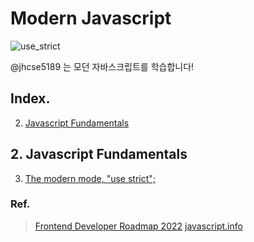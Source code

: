 # Modern Javascript

![use_strict](https://user-images.githubusercontent.com/38589666/164249784-bfe21602-a64c-408f-884e-a7eaf9819e6c.png)

@jhcse5189 는 모던 자바스크립트를 학습합니다! 

## Index.

2. [Javascript Fundamentals](#2.-Javascript-Fundamentals)

## 2. Javascript Fundamentals

3. [The modern mode, "use strict";](https://github.com/jhcse5189/vanillaJS-jQuery/tree/master/modern-js/Javascript-Fundamentals/strict-mode/strict-mode.js)

### Ref.

> [Frontend Developer Roadmap 2022](https://roadmap.sh/frontend)
> [javascript.info](https://javascript.info/)
